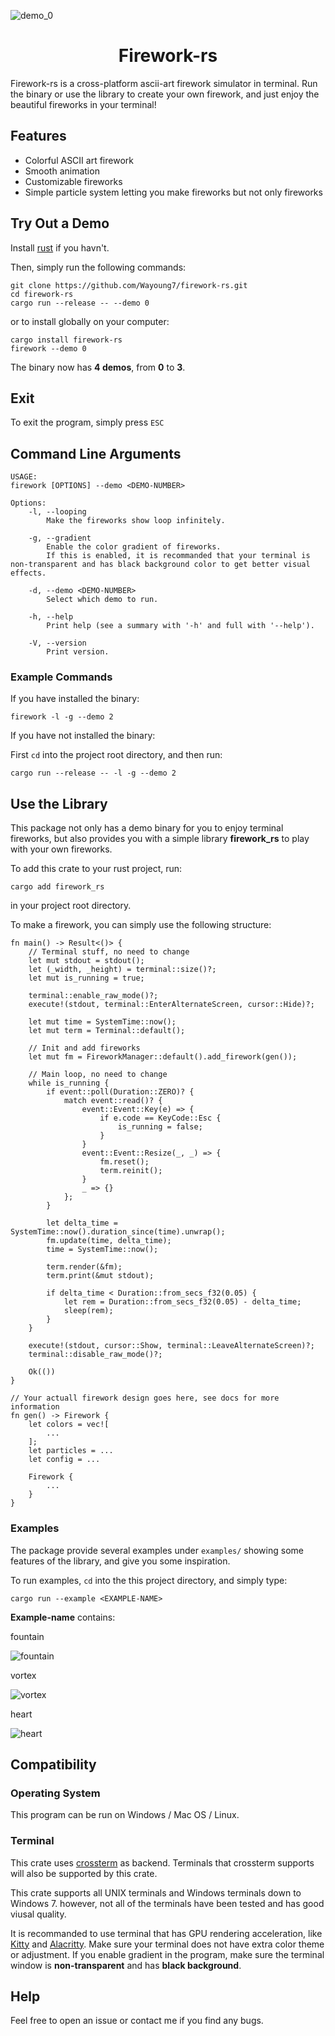 ![demo_0](gif/demo_0.gif)
<h1 align="center">
Firework-rs
<br>
</h1>

Firework-rs is a cross-platform ascii-art firework simulator in terminal. Run the binary or use the library to create your own firework, and just enjoy the beautiful fireworks in your terminal!

## Features

 - Colorful ASCII art firework
 - Smooth animation
 - Customizable fireworks
 - Simple particle system letting you make fireworks but not only fireworks

## Try Out a Demo

Install [rust](https://www.rust-lang.org/tools/install) if you havn't.

Then, simply run the following commands:

```
git clone https://github.com/Wayoung7/firework-rs.git
cd firework-rs
cargo run --release -- --demo 0
```

or to install globally on your computer:

```
cargo install firework-rs
firework --demo 0
```

The binary now has **4 demos**, from **0** to **3**. 

## Exit

To exit the program, simply press `ESC`

## Command Line Arguments

```
USAGE:
firework [OPTIONS] --demo <DEMO-NUMBER>

Options:
    -l, --looping
        Make the fireworks show loop infinitely.

    -g, --gradient
        Enable the color gradient of fireworks.
        If this is enabled, it is recommanded that your terminal is non-transparent and has black background color to get better visual effects.

    -d, --demo <DEMO-NUMBER>
        Select which demo to run.

    -h, --help
        Print help (see a summary with '-h' and full with '--help').

    -V, --version
        Print version.
```

### Example Commands

If you have installed the binary:

```
firework -l -g --demo 2
```

If you have not installed the binary:

First `cd` into the project root directory, and then run:

```
cargo run --release -- -l -g --demo 2
```

## Use the Library

This package not only has a demo binary for you to enjoy terminal fireworks, but also provides you with a simple library **firework_rs** to play with your own fireworks.

To add this crate to your rust project, run:

```
cargo add firework_rs
```

in your project root directory.

To make a firework, you can simply use the following structure:

```
fn main() -> Result<()> {
    // Terminal stuff, no need to change
    let mut stdout = stdout();
    let (_width, _height) = terminal::size()?;
    let mut is_running = true;

    terminal::enable_raw_mode()?;
    execute!(stdout, terminal::EnterAlternateScreen, cursor::Hide)?;

    let mut time = SystemTime::now();
    let mut term = Terminal::default();

    // Init and add fireworks
    let mut fm = FireworkManager::default().add_firework(gen());

    // Main loop, no need to change
    while is_running {
        if event::poll(Duration::ZERO)? {
            match event::read()? {
                event::Event::Key(e) => {
                    if e.code == KeyCode::Esc {
                        is_running = false;
                    }
                }
                event::Event::Resize(_, _) => {
                    fm.reset();
                    term.reinit();
                }
                _ => {}
            };
        }

        let delta_time = SystemTime::now().duration_since(time).unwrap();
        fm.update(time, delta_time);
        time = SystemTime::now();

        term.render(&fm);
        term.print(&mut stdout);

        if delta_time < Duration::from_secs_f32(0.05) {
            let rem = Duration::from_secs_f32(0.05) - delta_time;
            sleep(rem);
        }
    }

    execute!(stdout, cursor::Show, terminal::LeaveAlternateScreen)?;
    terminal::disable_raw_mode()?;

    Ok(())
}

// Your actuall firework design goes here, see docs for more information
fn gen() -> Firework {
    let colors = vec![
        ...
    ];
    let particles = ...
    let config = ...

    Firework {
        ...
    }
}
```

### Examples

The package provide several examples under `examples/` showing some features of the library, and give you some inspiration.

To run examples, `cd` into the this project directory, and simply type:

```
cargo run --example <EXAMPLE-NAME>
```

**Example-name** contains:

fountain

![fountain](gif/fountain.gif)

vortex

![vortex](gif/vortex.gif)

heart

![heart](gif/heart.gif)

## Compatibility

### Operating System

This program can be run on Windows / Mac OS / Linux.

### Terminal
This crate uses [crossterm](https://github.com/crossterm-rs/crossterm) as backend. Terminals that crossterm supports will also be supported by this crate.

This crate supports all UNIX terminals and Windows terminals down to Windows 7. however, not all of the terminals have been tested and has good viusal quality. 

It is recommanded to use terminal that has GPU rendering acceleration, like [Kitty](https://github.com/kovidgoyal/kitty) and [Alacritty](https://github.com/alacritty/alacritty). Make sure your terminal does not have extra color theme or adjustment. If you enable gradient in the program, make sure the terminal window is **non-transparent** and has **black background**.

## Help

Feel free to open an issue or contact me if you find any bugs.




